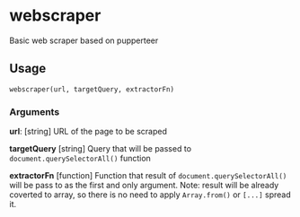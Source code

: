 # webscraper

Basic web scraper based on pupperteer

## Usage
```
webscraper(url, targetQuery, extractorFn) 
```
### Arguments

**url**: [string] URL of the page to be scraped

**targetQuery** [string] Query that will be passed to `document.querySelectorAll()` function

**extractorFn** [function] Function that result of `document.querySelectorAll()` will be pass to as the first and only argument. Note: result will be already coverted to array, so there is no need to apply `Array.from()` or `[...]` spread it.